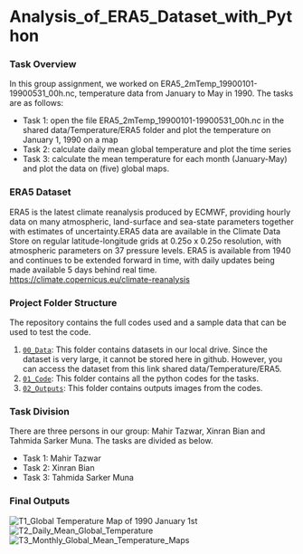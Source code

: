 # Analysis_of_ERA5_Dataset_with_Python

### Task Overview
In this group assignment, we worked on ERA5_2mTemp_19900101-19900531_00h.nc, temperature data from January to May in 1990. The tasks are as follows:

* Task 1: open the file ERA5_2mTemp_19900101-19900531_00h.nc in the shared data/Temperature/ERA5 folder and plot the temperature on January 1, 1990 on a map
* Task 2: calculate daily mean global temperature and plot the time series
* Task 3: calculate the mean temperature for each month (January-May) and plot the data on (five) global maps.

### ERA5 Dataset
ERA5 is the latest climate reanalysis produced by ECMWF, providing hourly data on many atmospheric, land-surface and sea-state parameters together with estimates of uncertainty.ERA5 data are available in the Climate Data Store on regular latitude-longitude grids at 0.25o x 0.25o resolution, with atmospheric parameters on 37 pressure levels. ERA5 is available from 1940 and continues to be extended forward in time, with daily updates being made available 5 days behind real time. https://climate.copernicus.eu/climate-reanalysis 

### Project Folder Structure
The repository contains the full codes used and a sample data that can be used to test the code.

1) [`00_Data`](./media/examples/): This folder contains datasets in our local drive. Since the dataset is very large, it cannot be stored here in github. However, you can access the dataset from this link shared data/Temperature/ERA5.
2) [`01_Code`](./media/examples/): This folder contains all the python codes for the tasks.
1) [`02_Outputs`](./scripts): This folder contains outputs images from the codes.

### Task Division
There are three persons in our group: Mahir Tazwar, Xinran Bian and Tahmida Sarker Muna. The tasks are divided as below.<br>

- Task 1: Mahir Tazwar  
- Task 2: Xinran Bian  
- Task 3: Tahmida Sarker Muna

### Final Outputs
![T1_Global Temperature Map of 1990 January 1st](https://github.com/Tjmahir20/Analysis_of_ERA5_Dataset_with_Python/assets/126650557/0532cb56-435e-4959-8461-1473047bbe2f)
![T2_Daily_Mean_Global_Temperature](https://github.com/Tjmahir20/Analysis_of_ERA5_Dataset_with_Python/assets/126650557/a032e3a5-35f5-4b0b-9d6b-f008e03019aa)
![T3_Monthly_Global_Mean_Temperature_Maps](https://github.com/Tjmahir20/Analysis_of_ERA5_Dataset_with_Python/assets/126650557/7feb800c-8bfe-449c-b4ae-6bbc8311bacd)
